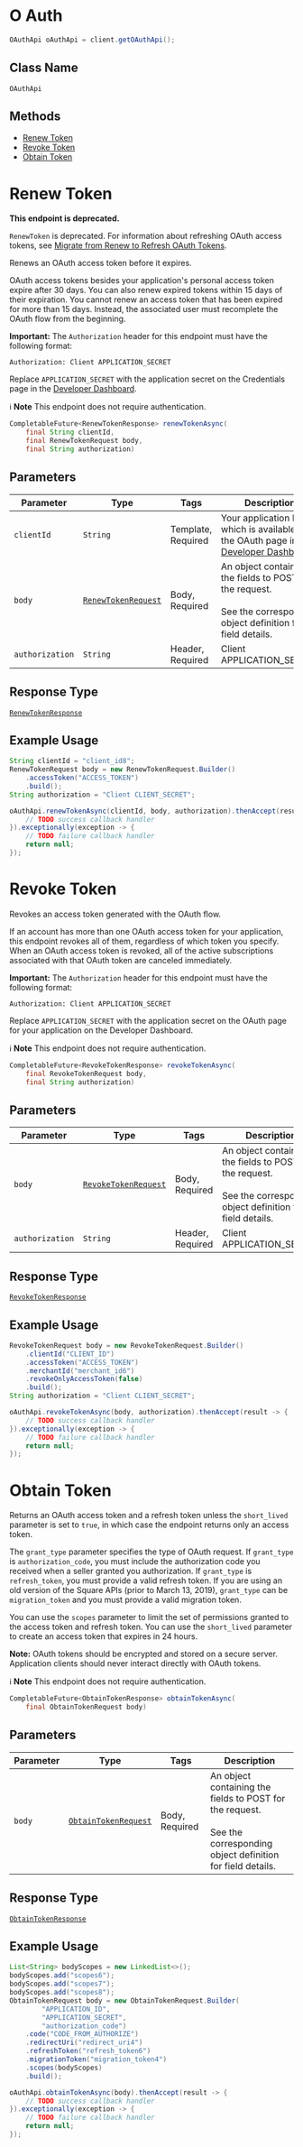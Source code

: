 # O Auth

```java
OAuthApi oAuthApi = client.getOAuthApi();
```

## Class Name

`OAuthApi`

## Methods

* [Renew Token](../../doc/api/o-auth.md#renew-token)
* [Revoke Token](../../doc/api/o-auth.md#revoke-token)
* [Obtain Token](../../doc/api/o-auth.md#obtain-token)


# Renew Token

**This endpoint is deprecated.**

`RenewToken` is deprecated. For information about refreshing OAuth access tokens, see
[Migrate from Renew to Refresh OAuth Tokens](../../https://developer.squareup.com/docs/oauth-api/migrate-to-refresh-tokens).

Renews an OAuth access token before it expires.

OAuth access tokens besides your application's personal access token expire after 30 days.
You can also renew expired tokens within 15 days of their expiration.
You cannot renew an access token that has been expired for more than 15 days.
Instead, the associated user must recomplete the OAuth flow from the beginning.

__Important:__ The `Authorization` header for this endpoint must have the
following format:

```
Authorization: Client APPLICATION_SECRET
```

Replace `APPLICATION_SECRET` with the application secret on the Credentials
page in the [Developer Dashboard](../../https://developer.squareup.com/apps).

:information_source: **Note** This endpoint does not require authentication.

```java
CompletableFuture<RenewTokenResponse> renewTokenAsync(
    final String clientId,
    final RenewTokenRequest body,
    final String authorization)
```

## Parameters

| Parameter | Type | Tags | Description |
|  --- | --- | --- | --- |
| `clientId` | `String` | Template, Required | Your application ID, which is available in the OAuth page in the [Developer Dashboard](../../https://developer.squareup.com/apps). |
| `body` | [`RenewTokenRequest`](../../doc/models/renew-token-request.md) | Body, Required | An object containing the fields to POST for the request.<br><br>See the corresponding object definition for field details. |
| `authorization` | `String` | Header, Required | Client APPLICATION_SECRET |

## Response Type

[`RenewTokenResponse`](../../doc/models/renew-token-response.md)

## Example Usage

```java
String clientId = "client_id8";
RenewTokenRequest body = new RenewTokenRequest.Builder()
    .accessToken("ACCESS_TOKEN")
    .build();
String authorization = "Client CLIENT_SECRET";

oAuthApi.renewTokenAsync(clientId, body, authorization).thenAccept(result -> {
    // TODO success callback handler
}).exceptionally(exception -> {
    // TODO failure callback handler
    return null;
});
```


# Revoke Token

Revokes an access token generated with the OAuth flow.

If an account has more than one OAuth access token for your application, this
endpoint revokes all of them, regardless of which token you specify. When an
OAuth access token is revoked, all of the active subscriptions associated
with that OAuth token are canceled immediately.

__Important:__ The `Authorization` header for this endpoint must have the
following format:

```
Authorization: Client APPLICATION_SECRET
```

Replace `APPLICATION_SECRET` with the application secret on the OAuth
page for your application on the Developer Dashboard.

:information_source: **Note** This endpoint does not require authentication.

```java
CompletableFuture<RevokeTokenResponse> revokeTokenAsync(
    final RevokeTokenRequest body,
    final String authorization)
```

## Parameters

| Parameter | Type | Tags | Description |
|  --- | --- | --- | --- |
| `body` | [`RevokeTokenRequest`](../../doc/models/revoke-token-request.md) | Body, Required | An object containing the fields to POST for the request.<br><br>See the corresponding object definition for field details. |
| `authorization` | `String` | Header, Required | Client APPLICATION_SECRET |

## Response Type

[`RevokeTokenResponse`](../../doc/models/revoke-token-response.md)

## Example Usage

```java
RevokeTokenRequest body = new RevokeTokenRequest.Builder()
    .clientId("CLIENT_ID")
    .accessToken("ACCESS_TOKEN")
    .merchantId("merchant_id6")
    .revokeOnlyAccessToken(false)
    .build();
String authorization = "Client CLIENT_SECRET";

oAuthApi.revokeTokenAsync(body, authorization).thenAccept(result -> {
    // TODO success callback handler
}).exceptionally(exception -> {
    // TODO failure callback handler
    return null;
});
```


# Obtain Token

Returns an OAuth access token and a refresh token unless the
`short_lived` parameter is set to `true`, in which case the endpoint
returns only an access token.

The `grant_type` parameter specifies the type of OAuth request. If
`grant_type` is `authorization_code`, you must include the authorization
code you received when a seller granted you authorization. If `grant_type`
is `refresh_token`, you must provide a valid refresh token. If you are using
an old version of the Square APIs (prior to March 13, 2019), `grant_type`
can be `migration_token` and you must provide a valid migration token.

You can use the `scopes` parameter to limit the set of permissions granted
to the access token and refresh token. You can use the `short_lived` parameter
to create an access token that expires in 24 hours.

__Note:__ OAuth tokens should be encrypted and stored on a secure server.
Application clients should never interact directly with OAuth tokens.

:information_source: **Note** This endpoint does not require authentication.

```java
CompletableFuture<ObtainTokenResponse> obtainTokenAsync(
    final ObtainTokenRequest body)
```

## Parameters

| Parameter | Type | Tags | Description |
|  --- | --- | --- | --- |
| `body` | [`ObtainTokenRequest`](../../doc/models/obtain-token-request.md) | Body, Required | An object containing the fields to POST for the request.<br><br>See the corresponding object definition for field details. |

## Response Type

[`ObtainTokenResponse`](../../doc/models/obtain-token-response.md)

## Example Usage

```java
List<String> bodyScopes = new LinkedList<>();
bodyScopes.add("scopes6");
bodyScopes.add("scopes7");
bodyScopes.add("scopes8");
ObtainTokenRequest body = new ObtainTokenRequest.Builder(
        "APPLICATION_ID",
        "APPLICATION_SECRET",
        "authorization_code")
    .code("CODE_FROM_AUTHORIZE")
    .redirectUri("redirect_uri4")
    .refreshToken("refresh_token6")
    .migrationToken("migration_token4")
    .scopes(bodyScopes)
    .build();

oAuthApi.obtainTokenAsync(body).thenAccept(result -> {
    // TODO success callback handler
}).exceptionally(exception -> {
    // TODO failure callback handler
    return null;
});
```

